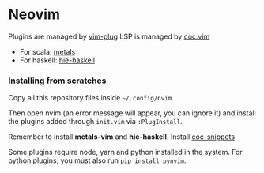 # Neovim

Plugins are managed by [vim-plug](https://github.com/junegunn/vim-plug)
LSP is managed by [coc.vim](https://github.com/neoclide/coc.nvim)
- For scala: [metals](https://scalameta.org/metals/docs/editors/vim.html)
- For haskell: [hie-haskell](https://github.com/haskell/haskell-ide-engine)

### Installing from scratches

Copy all this repository files inside `~/.config/nvim`.

Then open nvim (an error message will appear, you can ignore it) and install
the plugins added through `init.vim` via `:PlugInstall`.

Remember to install __metals-vim__ and __hie-haskell__.
Install [coc-snippets](https://github.com/neoclide/coc-snippets)

Some plugins require node, yarn and python installed in the system.
For python plugins, you must also run `pip install pynvim`.
